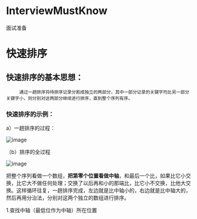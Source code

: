 # InterviewMustKnow
面试准备

# **快速排序**

## 快速排序的基本思想：

```
     通过一趟排序将待排序记录分割成独立的两部分，其中一部分记录的关键字均比另一部分关键字小，则分别对这两部分继续进行排序，直到整个序列有序。
```

### 快速排序的示例：

a）一趟排序的过程：

![image](https://github.com/fightingWhite/InterviewMustKnow/blob/master/image/%255CUsers%255Cshizeying%255CAppData%255CRoaming%255CTypora%255Ctypora-user-images%255C1547563256274.png)

（b）排序的全过程

![image]([https://github.com/fightingWhite/InterviewMustKnow/blob/master/image/%255CUsers%255Cshizeying%255CAppData%255CRoaming%255CTypora%255Ctypora-user-images%255C1547563422376.png)

把整个序列看做一个数组，**把第零个位置看做中轴**，和最后一个比，如果比它小交换，比它大不做任何处理；交换了以后再和小的那端比，比它小不交换，比他大交换。这样循环往复，一趟排序完成，左边就是比中轴小的，右边就是比中轴大的，然后再用分治法，分别对这两个独立的数组进行排序。

1.查找中轴（最低位作为中轴）所在位置